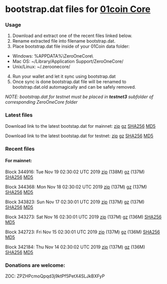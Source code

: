 # bootstrap.dat files for [01coin Core](https://01coin.io)

### Usage

1. Download and extract one of the recent files linked below.
2. Rename extracted file into filename bootstrap.dat.
3. Place bootstrap.dat file inside of your 01Coin data folder:
 - Windows: %APPDATA%\ZeroOneCore\
 - Mac OS: ~/Library/Application Support/ZeroOneCore/
 - Unix/Linux: ~/.zeroonecore/
4. Run your wallet and let it sync using bootstrap.dat
5. Once sync is done bootstrap.dat file will be renamed to bootstrap.dat.old automagically and can be safely removed.

_NOTE: bootstrap.dat for testnet must be placed in **testnet3** subfolder of corresponding ZeroOneCore folder_

### Latest files
Download link to the latest bootstap.dat for mainnet: [zip](https://files.01coin.io/mainnet/bootstrap.dat.zip) [gz](https://files.01coin.io/mainnet/bootstrap.dat.tar.gz) [SHA256](https://files.01coin.io/mainnet/sha256.txt) [MD5](https://files.01coin.io/mainnet/md5.txt)

Download link to the latest bootstap.dat for testnet: [zip](https://files.01coin.io/testnet/bootstrap.dat.zip) [gz](https://files.01coin.io/testnet/bootstrap.dat.tar.gz) [SHA256](https://files.01coin.io/testnet/sha256.txt) [MD5](https://files.01coin.io/testnet/md5.txt)

### Recent files

#### For mainnet:

Block 344916: Tue Nov 19 02:30:02 UTC 2019 [zip](https://files.01coin.io/mainnet/2019-11-19/bootstrap.dat.zip) (138M) [gz](https://files.01coin.io/mainnet/2019-11-19/bootstrap.dat.tar.gz) (137M) [SHA256](https://files.01coin.io/mainnet/2019-11-19/sha256.txt) [MD5](https://files.01coin.io/mainnet/2019-11-19/md5.txt)

Block 344368: Mon Nov 18 02:30:02 UTC 2019 [zip](https://files.01coin.io/mainnet/2019-11-18/bootstrap.dat.zip) (137M) [gz](https://files.01coin.io/mainnet/2019-11-18/bootstrap.dat.tar.gz) (137M) [SHA256](https://files.01coin.io/mainnet/2019-11-18/sha256.txt) [MD5](https://files.01coin.io/mainnet/2019-11-18/md5.txt)

Block 343823: Sun Nov 17 02:30:01 UTC 2019 [zip](https://files.01coin.io/mainnet/2019-11-17/bootstrap.dat.zip) (137M) [gz](https://files.01coin.io/mainnet/2019-11-17/bootstrap.dat.tar.gz) (137M) [SHA256](https://files.01coin.io/mainnet/2019-11-17/sha256.txt) [MD5](https://files.01coin.io/mainnet/2019-11-17/md5.txt)

Block 343273: Sat Nov 16 02:30:01 UTC 2019 [zip](https://files.01coin.io/mainnet/2019-11-16/bootstrap.dat.zip) (137M) [gz](https://files.01coin.io/mainnet/2019-11-16/bootstrap.dat.tar.gz) (136M) [SHA256](https://files.01coin.io/mainnet/2019-11-16/sha256.txt) [MD5](https://files.01coin.io/mainnet/2019-11-16/md5.txt)

Block 342723: Fri Nov 15 02:30:01 UTC 2019 [zip](https://files.01coin.io/mainnet/2019-11-15/bootstrap.dat.zip) (137M) [gz](https://files.01coin.io/mainnet/2019-11-15/bootstrap.dat.tar.gz) (136M) [SHA256](https://files.01coin.io/mainnet/2019-11-15/sha256.txt) [MD5](https://files.01coin.io/mainnet/2019-11-15/md5.txt)

Block 342184: Thu Nov 14 02:30:02 UTC 2019 [zip](https://files.01coin.io/mainnet/2019-11-14/bootstrap.dat.zip) (137M) [gz](https://files.01coin.io/mainnet/2019-11-14/bootstrap.dat.tar.gz) (136M) [SHA256](https://files.01coin.io/mainnet/2019-11-14/sha256.txt) [MD5](https://files.01coin.io/mainnet/2019-11-14/md5.txt)


### Donations are welcome:

ZOC: ZPZHPcmoQpqd3j9ktPf5PetX4SLJkBXFyP
